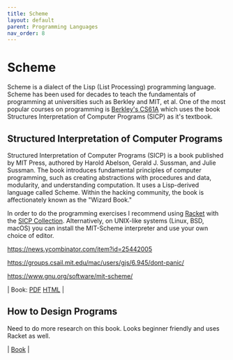 ```yaml
---
title: Scheme
layout: default
parent: Programming Languages
nav_order: 8
---
```


# Scheme
Scheme is a dialect of the Lisp (List Processing) programming language. Scheme has been used for decades to teach the fundamentals of programming at universities such as Berkley and MIT, et al. One of the most popular courses on programming is [Berkley's CS61A](../../cs/programming/cs61a.html) which uses the book Structures Interpretation of Computer Programs (SICP) as it's textbook.



## Structured Interpretation of Computer Programs
Structured Interpretation of Computer Programs (SICP) is a book published by MIT Press, authored by Harold Abelson, Gerald J. Sussman, and Julie Sussman. The book introduces fundamental principles of computer programming, such as creating abstractions with procedures and data, modularity, and understanding computation. It uses a Lisp-derived language called Scheme. Within the hacking community, the book is affectionately known as the "Wizard Book."

In order to do the programming exercises I recommend using [Racket](https://racket-lang.org/) with the [SICP Collection](https://docs.racket-lang.org/sicp-manual/index.html). Alternatively, on UNIX-like systems (Linux, BSD, macOS) you can install the MIT-Scheme interpreter and use your own choice of editor.

https://news.ycombinator.com/item?id=25442005

https://groups.csail.mit.edu/mac/users/gjs/6.945/dont-panic/

https://www.gnu.org/software/mit-scheme/

| Book:  [PDF](https://web.mit.edu/6.001/6.037/sicp.pdf) [HTML](https://mitp-content-server.mit.edu/books/content/sectbyfn/books_pres_0/6515/sicp.zip/index.html) |

## How to Design Programs
Need to do more research on this book. Looks beginner friendly and uses Racket as well.

| [Book](https://htdp.org/) |